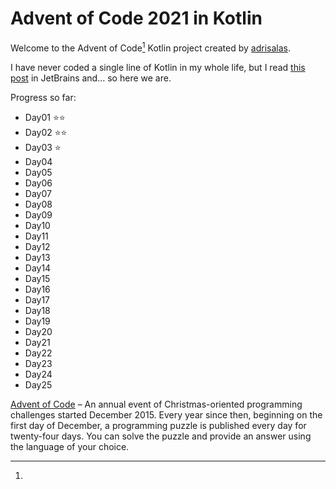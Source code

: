 # Advent of Code 2021 in Kotlin

Welcome to the Advent of Code[^aoc] Kotlin project created by [adrisalas][github].

I have never coded a single line of Kotlin in my whole life, but I read [this post][blog] in JetBrains and... so here we
are.

Progress so far:

- Day01 ⭐⭐
- Day02 ⭐⭐
- Day03 ⭐
- Day04
- Day05
- Day06
- Day07
- Day08
- Day09
- Day10
- Day11
- Day12
- Day13
- Day14
- Day15
- Day16
- Day17
- Day18
- Day19
- Day20
- Day21
- Day22
- Day23
- Day24
- Day25

[^aoc]:
[Advent of Code][aoc] – An annual event of Christmas-oriented programming challenges started December 2015. Every year
since then, beginning on the first day of December, a programming puzzle is published every day for twenty-four days.
You can solve the puzzle and provide an answer using the language of your choice.

[aoc]: https://adventofcode.com

[blog]: https://blog.jetbrains.com/kotlin/2021/11/advent-of-code-2021-in-kotlin/

[github]: https://github.com/adrisalas
